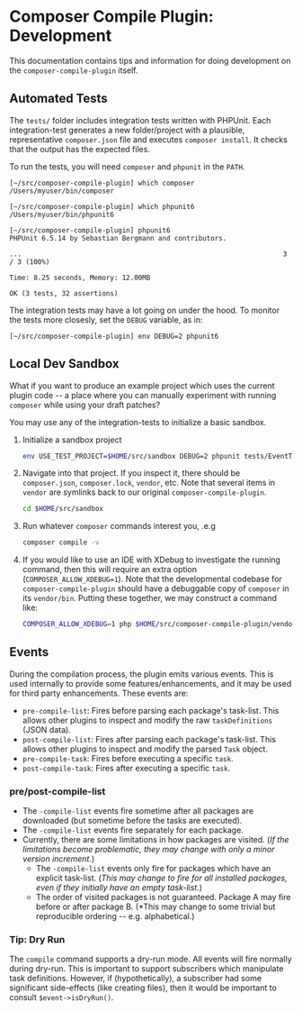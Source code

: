 # Composer Compile Plugin: Development

This documentation contains tips and information for doing development on
the `composer-compile-plugin` itself.

## Automated Tests

The `tests/` folder includes integration tests written with PHPUnit.  Each
integration-test generates a new folder/project with a plausible,
representative `composer.json` file and executes `composer install`.  It
checks that the output has the expected files.

To run the tests, you will need `composer` and `phpunit` in the `PATH`.

```
[~/src/composer-compile-plugin] which composer
/Users/myuser/bin/composer

[~/src/composer-compile-plugin] which phpunit6
/Users/myuser/bin/phpunit6

[~/src/composer-compile-plugin] phpunit6
PHPUnit 6.5.14 by Sebastian Bergmann and contributors.

...                                                                 3 / 3 (100%)

Time: 8.25 seconds, Memory: 12.00MB

OK (3 tests, 32 assertions)
```

The integration tests may have a lot going on under the hood.  To monitor
the tests more closesly, set the `DEBUG` variable, as in:

```
[~/src/composer-compile-plugin] env DEBUG=2 phpunit6
```

## Local Dev Sandbox

What if you want to produce an example project which uses the current plugin
code -- a place where you can manually experiment with running `composer`
while using your draft patches?

You may use any of the integration-tests to initialize a basic sandbox.

1. Initialize a sandbox project

   ```bash
   env USE_TEST_PROJECT=$HOME/src/sandbox DEBUG=2 phpunit tests/EventTest.php
   ```

2. Navigate into that project. If you inspect it, there should be
   `composer.json`, `composer.lock`, `vendor`, etc. Note that several items
   in `vendor` are symlinks back to our original `composer-compile-plugin`.

   ```bash
   cd $HOME/src/sandbox
   ```

3. Run whatever `composer` commands interest you, .e.g

   ```bash
   composer compile -v
   ```

4. If you would like to use an IDE with XDebug to investigate the running
   command, then this will require an extra option (`COMPOSER_ALLOW_XDEBUG=1`).
   Note that the developmental codebase for `composer-compile-plugin`
   should have a debuggable copy of `composer` in its `vendor/bin`. Putting these
   together, we may construct a command like:

   ```bash
   COMPOSER_ALLOW_XDEBUG=1 php $HOME/src/composer-compile-plugin/vendor/bin/composer compile  -v
   ```

## Events

During the compilation process, the plugin emits various events. This is
used internally to provide some features/enhancements, and it may be used
for third party enhancements. These events are:

* `pre-compile-list`: Fires before parsing each package's task-list. This allows other plugins to inspect
  and modify the raw `taskDefinitions` (JSON data).
* `post-compile-list`: Fires after parsing each package's task-list. This allows other plugins to inspect
  and modify the parsed `Task` object.
* `pre-compile-task`: Fires before executing a specific `task`.
* `post-compile-task`: Fires after executing a specific `task`.

### pre/post-compile-list

* The `-compile-list` events fire sometime after all packages are downloaded (but sometime before the tasks are executed).
* The `-compile-list` events fire separately for each package.
* Currently, there are some limitations in how packages are visited. (*If the limitations become problematic, they may change with only a minor version increment.*)
    * The `-compile-list` events only fire for packages which have an explicit task-list. (*This may change to fire for all installed packages, even if they initially have an empty task-list.*)
    * The order of visited packages is not guaranteed. Package A may fire before or after package B. (*This may change to some trivial but
      reproducible ordering -- e.g. alphabetical.)

### Tip: Dry Run

The `compile` command supports a dry-run mode.  All events will fire normally during dry-run.  This is important to support subscribers
which manipulate task definitions.  However, if (hypothetically), a subscriber had some significant side-effects (like creating files),
then it would be important to consult `$event->isDryRun()`.
